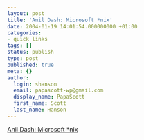 ```yaml
---
layout: post
title: 'Anil Dash: Microsoft *nix'
date: 2004-01-19 14:01:54.000000000 +01:00
categories:
- quick links
tags: []
status: publish
type: post
published: true
meta: {}
author:
  login: shanson
  email: papascott-wp@gmail.com
  display_name: PapaScott
  first_name: Scott
  last_name: Hanson
---
```

<p><a title="90% of Darwin, now free for Windows" href="http://www.dashes.com/anil/2004/01/19/microsoft_nix">Anil Dash: Microsoft *nix</a></p>
